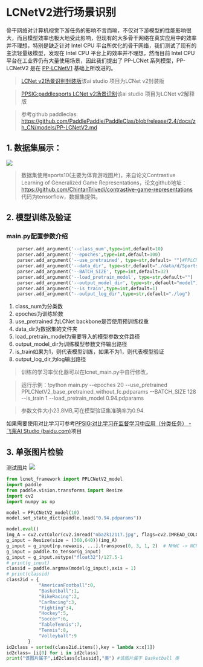 # LCNetV2进行场景识别

骨干网络对计算机视觉下游任务的影响不言而喻，不仅对下游模型的性能影响很大，而且模型效率也极大地受此影响，但现有的大多骨干网络在真实应用中的效率并不理想，特别是缺乏针对 Intel CPU 平台所优化的骨干网络，我们测试了现有的主流轻量级模型，发现在 Intel CPU 平台上的效率并不理想，然而目前 Intel CPU 平台在工业界仍有大量使用场景，因此我们提出了 PP-LCNet 系列模型，PP-LCNetV2 是在 [PP-LCNetV1](./PP-LCNet.md) 基础上所改进的。

> [LCNet v2场景识别封装版](https://aistudio.baidu.com/aistudio/projectdetail/4447604)该ai studio 项目为LCNet v2封装版

>[PPSIG:paddlesports LCNet v2场景识别](https://aistudio.baidu.com/aistudio/projectdetail/4446789)该ai studio 项目为LCNet v2解释版

>参考github paddleclas:
>https://github.com/PaddlePaddle/PaddleClas/blob/release/2.4/docs/zh_CN/models/PP-LCNetV2.md
## 1. 数据集展示：
![](https://ai-studio-static-online.cdn.bcebos.com/d32b798fc84a41d489b12d0ebe8350d2095704f1a809485da3a35a49d7067227)
>数据集使用sports10(主要为体育游戏图片)，来自论文Contrastive Learning of Generalized Game Representations，论文github地址：https://github.com/ChintanTrivedi/contrastive-game-representations 代码为tensorflow，数据集提供。

## 2. 模型训练及验证

### main.py配置参数介绍

```python
    parser.add_argument('--class_num',type=int,default=10)
    parser.add_argument('--epoches',type=int,default=100)
    parser.add_argument('--use_pretrained', type=str,default= "")#PPLCNetV2_base_pretrained_without_fc.pdparams
    parser.add_argument('--data_dir', type=str,default="./data/d/Sports10/")
    parser.add_argument('--BATCH_SIZE', type=int,default=32) 
    parser.add_argument('--load_pretrain_model', type=str,default="")
    parser.add_argument('--output_model_dir', type=str,default="model")
    parser.add_argument('--is_train',type=int,default=1)
    parser.add_argument("--output_log_dir",type=str,default="./log")

```

1. class_num为分类数
2. epoches为训练轮数
3. use_pretrained 为LCNet backbone是否使用预训练权重
4. data_dir为数据集的文件夹
5. load_pretrain_model为需要导入的模型参数文件路径
6. output_model_dir为训练模型参数文件输出路径
7. is_train如果为1，则代表模型训练，如果不为1，则代表模型验证
8. output_log_dir,为log输出路径

>训练的学习率优化器可以在lcnet_main.py中自行修改，

>运行示例：!python main.py --epoches 20 --use_pretrained PPLCNetV2_base_pretrained_without_fc.pdparams --BATCH_SIZE 128 --is_train 1 --load_pretrain_model 0.94.pdparams

>参数文件大小23.8MB,可在模型验证集准确率为0.94.



如果需要使用对比学习可参考[PPSIG:对比学习在监督学习中应用（分类任务） - 飞桨AI Studio (baidu.com)](https://aistudio.baidu.com/aistudio/projectdetail/4358899)项目



## 3. 单张图片检验

测试图片
![](https://ai-studio-static-online.cdn.bcebos.com/04fed3410a4f4d12b3fd7a285ef1b373853c440201434c74aadbcaec17d72ae8)





```python 
from lcnet_framework import PPLCNetV2_model
import paddle
from paddle.vision.transforms import Resize
import cv2
import numpy as np

model = PPLCNetV2_model(10)
model.set_state_dict(paddle.load("0.94.pdparams"))

model.eval()
img_A = cv2.cvtColor(cv2.imread("nba2k12117.jpg", flags=cv2.IMREAD_COLOR),cv2.COLOR_BGR2RGB)#内容图
g_input = Resize(size = (360,640))(img_A)
g_input = g_input[np.newaxis, ...].transpose(0, 3, 1, 2)  # NHWC -> NCHW
g_input = paddle.to_tensor(g_input)
g_input = g_input.astype("float32")/127.5-1
# print(g_input)
classid = paddle.argmax(model(g_input),axis = 1)
# print(classid)
class2id = {
            "AmericanFootball":0,
            "Basketball":1,
            "BikeRacing":2,
            "CarRacing":3,
            "Fighting":4,
            "Hockey":5,
            "Soccer":6,
            "TableTennis":7,
            "Tennis":8,
            "Volleyball":9
        } 
id2class = sorted(class2id.items(),key = lambda x:x[1])
id2class= [i[0] for i in id2class]
print("该图片属于",id2class[classid],"类") #该图片属于 Basketball 类


```

